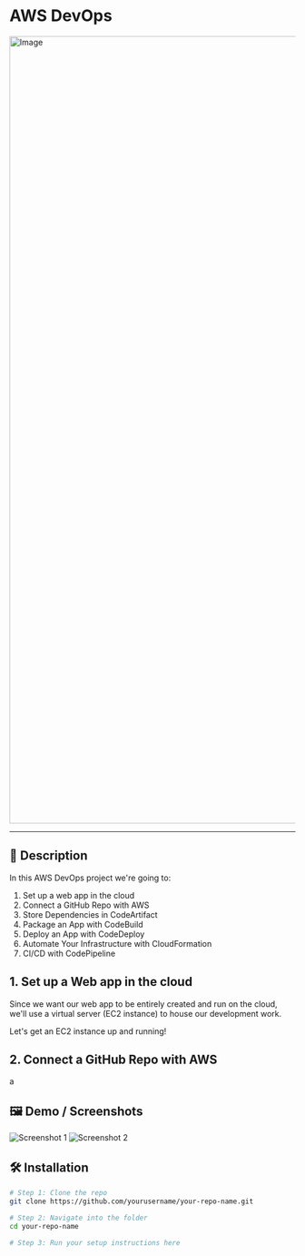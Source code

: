 # AWS DevOps

<img width="1385" alt="Image" src="https://github.com/user-attachments/assets/4e2cf657-5639-4359-af82-c27181fffa7e" />

---

## 📖 Description  
In this AWS DevOps project we're going to: 
1. Set up a web app in the cloud
2. Connect a GitHub Repo with AWS
3. Store Dependencies in CodeArtifact
4. Package an App with CodeBuild
5. Deploy an App with CodeDeploy
6. Automate Your Infrastructure with CloudFormation
7. CI/CD with CodePipeline

## 1. Set up a Web app in the cloud
Since we want our web app to be entirely created and run on the cloud, we'll use a virtual server (EC2 instance) to house our development work.

Let's get an EC2 instance up and running!

## 2. Connect a GitHub Repo with AWS
a

## 🖼️ Demo / Screenshots  
![Screenshot 1](https://via.placeholder.com/400x250.png?text=Screenshot+1)
![Screenshot 2](https://via.placeholder.com/400x250.png?text=Screenshot+2)

## 🛠️ Installation  
```bash
# Step 1: Clone the repo
git clone https://github.com/yourusername/your-repo-name.git

# Step 2: Navigate into the folder
cd your-repo-name

# Step 3: Run your setup instructions here
